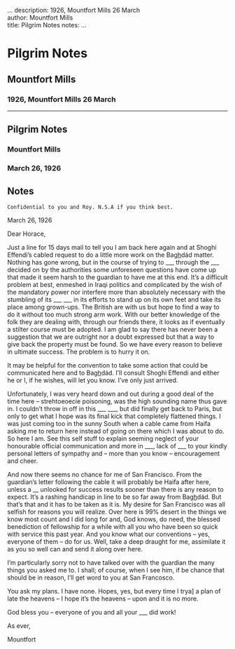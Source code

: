 ...
description: 1926, Mountfort Mills 26 March  
author: Mountfort Mills  
title: Pilgrim Notes 
notes:
...


# Pilgrim Notes  
## Mountfort Mills  
### 1926, Mountfort Mills 26 March  

------




## Pilgrim Notes

### Mountfort Mills

### March 26, 1926

##  Notes 

```
Confidential to you and Roy. N.S.A if you think best.
```

March 26, 1926  

Dear Horace,  

Just a line for 15 days mail to tell you I am back here again and at Shoghi Effendi’s cabled request to do a little more work on the Ba<u>gh</u>dád matter. Nothing has gone wrong, but in the course of trying to ___ through the ___ decided on by the authorities some unforeseen questions have come up that made it seem harsh to the guardian to have me at this end. It’s a difficult problem at best, enmeshed in Iraqi politics and complicated by the wish of the mandatory power nor interfere more than absolutely necessary with the stumbling of its ___ ___ in its efforts to stand up on its own feet and take its place among grown-ups. The British are with us but hope to find a way to do it without too much strong arm work. With our better knowledge of the folk they are dealing with, through our friends there, it looks as if eventually a stilter course must be adopted. I am glad to say there has never been a suggestion that we are outright nor a doubt expressed but that a way to give back the property must be found. So we have every reason to believe in ultimate success. The problem is to hurry it on.  

It may be helpful for the convention to take some action that could be communicated here and to Ba<u>gh</u>dád. I’ll consult Shoghi Effendi and either he or I, if he wishes, will let you know. I’ve only just arrived.  

Unfortunately, I was very heard down and out during a good deal of the time here – strehtoeoecie poisoning, was the high sounding name thus gave in. I couldn’t throw in off in this ___ ___, but did finally get back to Paris, but only to get what I hope was its final kick that completely flattened things. I was just coming too in the sunny South when a cable came from Haifa asking me to return here instead of going on there which I was about to do. So here I am. See this self stuff to explain seeming neglect of your honourable official communication and more in ___, lack of ___ to your kindly personal letters of sympathy and – more than you know – encouragement and cheer.  

And now there seems no chance for me of San Francisco. From the guardian’s letter following the cable it will probably be Haifa after here, unless a __ unlooked for success results sooner than there is any reason to expect. It’s a rashing handicap in line to be so far away from Ba<u>gh</u>dád. But that’s that and it has to be taken as it is. My desire for San Francisco was all selfish for reasons you will realize. Over here is 99% desert in the things we know most count and I did long for and, God knows, do need, the blessed benediction of fellowship for a while with all you who have been so quick with service this past year. And you know what our conventions – yes, everyone of them – do for us. Well, take a deep draught for me, assimilate it as you so well can and send it along over here.  

I’m particularly sorry not to have talked over with the guardian the many things you asked me to. I shall; of course, when I see him, if be chance that should be in reason, I’ll get word to you at San Francosco.  

You ask my plans. I have none. Hopes, yes, but every time I trya] a plan of late the heavens – I hope it’s the heavens – upon and it is no more.  

God bless you – everyone of you and all your ___ did work!  

As ever,
 
Mountfort